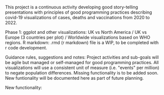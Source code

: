This project is a continuous activity developing good story-telling presentations with principles of good programming practices describing 
  covid-19 visualizations of cases, deaths and vaccinations from 2020 to 2022.

Phase 1: ggplot and other visualizations:
UK vs North America /
UK vs Europe (3 countries per plot) /
Worldwide visualizations based on WHO regions.
R markdown: .rmd (r markdown) file is a WIP, to be completed with r code development. 

Guidance rules, suggestions and notes:
Project activities and sub-goals will be agile but managed or self-managed for good programming practices.
All visualizations will use a consistent unit of measure (i.e. "events" per million) to negate population differences.
Missing functionality is to be added soon.
New funtionality will be documented here as part of future planning.

New functionality:
